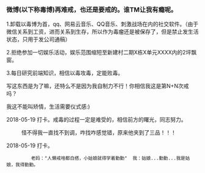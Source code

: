 ### 微博(以下称毒博)再难戒，也还是要戒的。谁TM让我有瘾呢。

1.卸载以毒博为首，qq、网易云音乐、QQ音乐、刺激战场在内的社交软件。（由于微信关系到工资，进而关系到生存，所以作为毒瘤还是被保存了，但是禁止发生活状态，只用于发公司通稿）

2.拒绝参加一切娱乐活动，娱乐范围缩短至新建村二期X栋X单元XXXX内的2坪飘窗。

3.每日研究前端知识，相信以毒攻毒，定能败毒。

写这东西是为了嘛，还特么不是因为我自制力不行！你相信我这是第N+N次戒吗？

我这不能叫矫情，生活需要仪式感:)

2018-05-19 打卡。戒毒的过程一定是难受的，相信前方的曙光，同志努力。

             怪不得我一直找不到调，咋找咋感觉错，原来他夹到了三品！！！

2018-05-19 打卡。

             老妈："人懒戒啥都白搭，小姑娘就得学着勤勤"  我：姑娘...勤勤...我是姑娘，我得勤勤。

               

